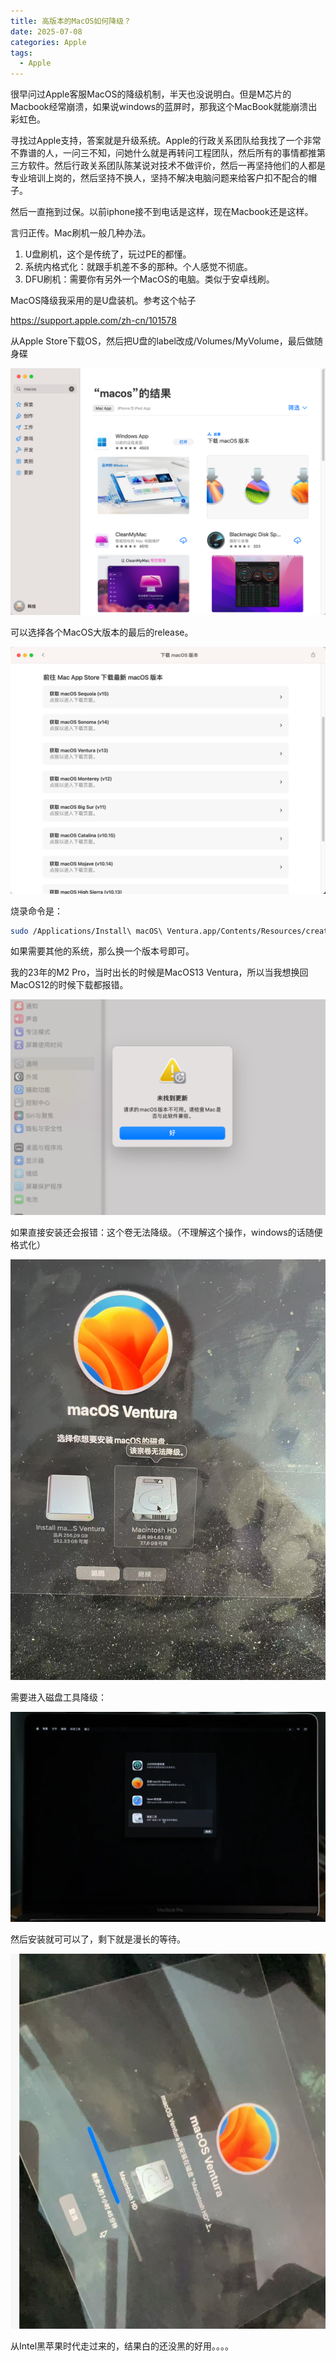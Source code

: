 ```yaml
---
title: 高版本的MacOS如何降级？
date: 2025-07-08
categories: Apple
tags:
  - Apple
---
```


很早问过Apple客服MacOS的降级机制，半天也没说明白。但是M芯片的Macbook经常崩溃，如果说windows的蓝屏时，那我这个MacBook就能崩溃出彩虹色。

寻找过Apple支持，答案就是升级系统。Apple的行政关系团队给我找了一个非常不靠谱的人，一问三不知，问她什么就是再转问工程团队，然后所有的事情都推第三方软件。然后行政关系团队陈某说对技术不做评价，然后一再坚持他们的人都是专业培训上岗的，然后坚持不换人，坚持不解决电脑问题来给客户扣不配合的帽子。
<!-- more -->
然后一直拖到过保。以前iphone接不到电话是这样，现在Macbook还是这样。

言归正传。Mac刷机一般几种办法。

1. U盘刷机，这个是传统了，玩过PE的都懂。
2. 系统内格式化：就跟手机差不多的那种。个人感觉不彻底。
3. DFU刷机：需要你有另外一个MacOS的电脑。类似于安卓线刷。



MacOS降级我采用的是U盘装机。参考这个帖子

https://support.apple.com/zh-cn/101578

从Apple Store下载OS，然后把U盘的label改成/Volumes/MyVolume，最后做随身碟

![image-20250708203135382](https://raw.githubusercontent.com/cloudsmithy/picgo-imh/master/image-20250708203135382.png)



可以选择各个MacOS大版本的最后的release。

![image-20250708203344815](https://raw.githubusercontent.com/cloudsmithy/picgo-imh/master/image-20250708203344815.png)

烧录命令是：

```bash
sudo /Applications/Install\ macOS\ Ventura.app/Contents/Resources/createinstallmedia --volume /Volumes/MyVolume
```

如果需要其他的系统，那么换一个版本号即可。

我的23年的M2 Pro，当时出长的时候是MacOS13 Ventura，所以当我想换回MacOS12的时候下载都报错。

![image-20250708203409606](https://raw.githubusercontent.com/cloudsmithy/picgo-imh/master/image-20250708203409606.png)

如果直接安装还会报错：这个卷无法降级。（不理解这个操作，windows的话随便格式化）

![de83700ed1e47e0386ebf756f594c4d3](https://raw.githubusercontent.com/cloudsmithy/picgo-imh/master/de83700ed1e47e0386ebf756f594c4d3.jpg)

需要进入磁盘工具降级：

![img](https://raw.githubusercontent.com/cloudsmithy/picgo-imh/master/v2-674c2048221fed20e5536c5aa67ff964_1440w.webp)



然后安装就可可以了，剩下就是漫长的等待。

![image-20250708203801861](https://raw.githubusercontent.com/cloudsmithy/picgo-imh/master/image-20250708203801861.png)



从Intel黑苹果时代走过来的，结果白的还没黑的好用。。。。

